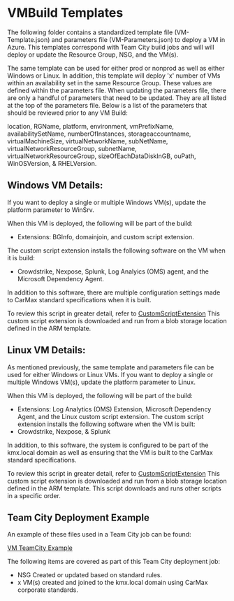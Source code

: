 # VMBuild Templates

The following folder contains a standardized template file (VM-Template.json) and parameters file (VM-Parameters.json) to deploy a VM in Azure. This templates correspond with Team City build jobs and will  will deploy or update the Resource Group, NSG, and the VM(s).  

The same template can be used for either prod or nonprod as well as either Windows or Linux.  In addition, this template will deploy 'x' number of VMs within an availability set in the same Resource Group. These values are defined within the parameters file.  When updating the parameters file, there are only a handful of parameters that need to be updated. They are all listed at the top of the parameters file. Below is a list of the parameters that should be reviewed prior to any VM Build:

location, RGName, platform, environment, vmPrefixName, availabilitySetName, numberOfInstances, storageaccountname, virtualMachineSize, virtualNetworkName, subNetName, virtualNetworkResourceGroup, subnetName, virtualNetworkResourceGroup, sizeOfEachDataDiskInGB, ouPath, WinOSVersion, & RHELVersion.

## Windows VM Details:

If you want to deploy a single or multiple Windows VM(s), update the platform parameter to WinSrv. 

When this VM is deployed, the following will be part of the build: 
- Extensions: BGInfo, domainjoin, and custom script extension.

The custom script extension installs the following software on the VM when it is build:
- Crowdstrike, Nexpose, Splunk, Log Analyics (OMS) agent, and the Microsoft Dependency Agent.

In addition to this software, there are multiple configuration settings made to CarMax standard specifications when it is built.

To review this script in greater detail, refer to [CustomScriptExtension](https://github.carmax.com/CarMax/enterprise-azure-standards/tree/master/CustomScriptExtension/Windows)  This custom script extension is downloaded and run from a blob storage location defined in the ARM template. 

## Linux VM Details:

As mentioned previously, the same template and parameters file can be used for either Windows or Linux VMs. If you want to deploy a single or multiple Windows VM(s), update the platform parameter to Linux. 

When this VM is deployed, the following will be part of the build:
- Extensions: Log Analytics (OMS) Extension, Microsoft Dependency Agent, and the Linux custom script extension.
The custom script extension installs the following software when the VM is built:
- Crowdstrike, Nexpose, & Splunk

In addition, to this software, the system is configured to be part of the kmx.local domain as well as ensuring that the VM is built to the CarMax standard specifications. 

To review this script in greater detail, refer to [CustomScriptExtension](https://github.carmax.com/CarMax/enterprise-azure-standards/tree/master/CustomScriptExtension/Linux)  This custom script extension is downloaded and run from a blob storage location defined in the ARM template.  This script downloads and runs other scripts in a specific order.

## Team City Deployment Example

An example of these files used in a Team City job can be found:

[VM TeamCity Example](https://ci2.carmax.org/admin/editBuildRunners.html?id=buildType:EnterpriseSystems_HcoVmAdministration_SimpleVmDeployment)

The following items are covered as part of this Team City deployment job:

- NSG Created or updated based on standard rules.
- x VM(s) created and joined to the kmx.local domain using CarMax corporate standards.